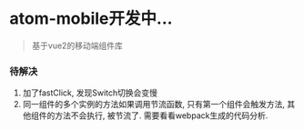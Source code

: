 # atom-mobile开发中...

> 基于vue2的移动端组件库

### 待解决
1. 加了fastClick, 发现Switch切换会变慢
2. 同一组件的多个实例的方法如果调用节流函数, 只有第一个组件会触发方法, 其他组件的方法不会执行, 被节流了. 需要看看webpack生成的代码分析.